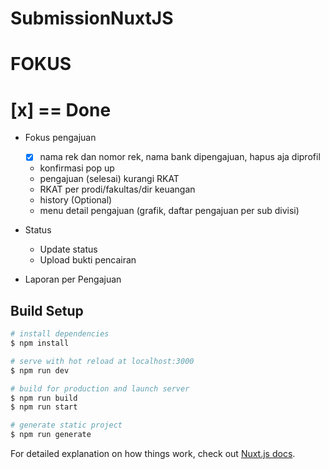 # SubmissionNuxtJS
# FOKUS
# [x] == Done
- Fokus pengajuan
    - [x] nama rek dan nomor rek, nama bank dipengajuan, hapus aja diprofil
    - konfirmasi pop up
    - pengajuan (selesai) kurangi RKAT
    - RKAT per prodi/fakultas/dir keuangan
    - history (Optional)
    - menu detail pengajuan (grafik, daftar pengajuan per sub divisi)

- Status
    - Update status
    - Upload bukti pencairan

- Laporan per Pengajuan

## Build Setup

```bash
# install dependencies
$ npm install

# serve with hot reload at localhost:3000
$ npm run dev

# build for production and launch server
$ npm run build
$ npm run start

# generate static project
$ npm run generate
```

For detailed explanation on how things work, check out [Nuxt.js docs](https://nuxtjs.org).